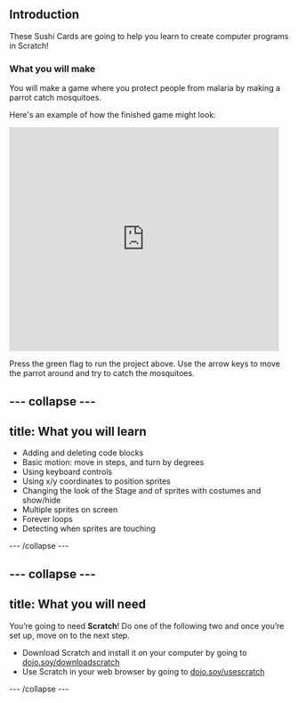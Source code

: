 ## Introduction

These Sushi Cards are going to help you learn to create computer programs in Scratch!

### What you will make

You will make a game where you protect people from malaria by making a parrot catch mosquitoes.

Here's an example of how the finished game might look:
    
<div class="scratch-preview">
  <iframe allowtransparency="true" width="485" height="402" src="https://scratch.mit.edu/projects/embed/215534725/?autostart=false" frameborder="0"></iframe>
</div>

Press the green flag to run the project above. Use the arrow keys to move the parrot around and try to catch the mosquitoes.

--- collapse ---
---
title: What you will learn
---

* Adding and deleting code blocks
* Basic motion:  move in steps, and turn by degrees
* Using keyboard controls
* Using x/y coordinates to position sprites
* Changing the look of the Stage and of sprites with costumes and show/hide
* Multiple sprites on screen
* Forever loops
* Detecting when sprites are touching

--- /collapse ---

--- collapse ---
---
title: What you will need
---

You’re going to need **Scratch**! Do one of the following two and once you’re set up, move on to the next step.

+ Download Scratch and install it on your computer by going to [dojo.soy/downloadscratch](dojo.soy/downloadscratch) 
+ Use Scratch in your web browser by going to [dojo.soy/usescratch](dojo.soy/usescratch)

--- /collapse ---